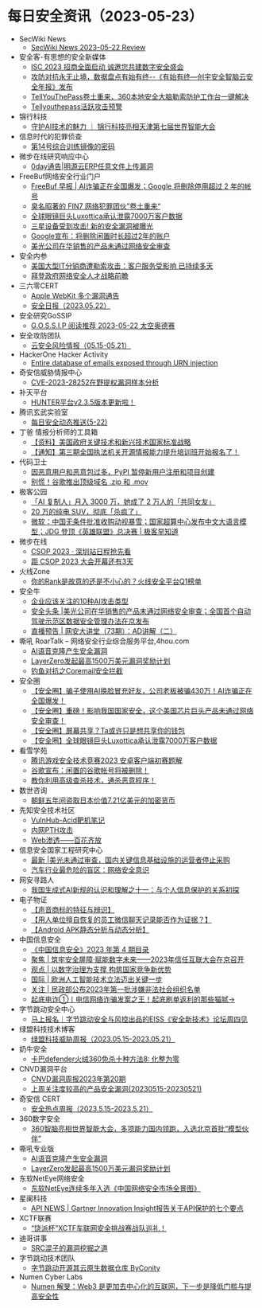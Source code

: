 # 每日安全资讯（2023-05-23）

- SecWiki News
  - [SecWiki News 2023-05-22 Review](http://www.sec-wiki.com/?2023-05-22)
- 安全客-有思想的安全新媒体
  - [ISC 2023 招商全面启动 诚邀您共建数字安全盛会](https://www.anquanke.com/post/id/288837)
  - [攻防对抗永无止境，数据盘点有始有终--《有始有终—创宇安全智脑云安全年报》发布](https://www.anquanke.com/post/id/288771)
  - [TellYouThePass卷土重来，360本地安全大脑勒索防护工作台一键解决](https://www.anquanke.com/post/id/288825)
  - [Tellyouthepass活跃攻击预警](https://www.anquanke.com/post/id/288811)
- 锦行科技
  - [守护AI技术的魅力 ｜ 锦行科技亮相天津第七届世界智能大会](https://mp.weixin.qq.com/s?__biz=MzIxNTQxMjQyNg==&mid=2247491523&idx=1&sn=e1267d7fa54bbe1fcd5e56092b456098&chksm=9799e466a0ee6d7044141ec2fe7e50cc40d32765c18110cd3fbd0033633f2cb58fd03ecfb5cc&scene=58&subscene=0#rd)
- 信息时代的犯罪侦查
  - [第14号综合训练镜像的密码](https://mp.weixin.qq.com/s?__biz=MzAxNTA4NDAwOQ==&mid=2650736828&idx=1&sn=9313b7f2a1b622d58f5692b73f6434e8&chksm=8382d83ab4f5512c8ed9c6355e9380c559d3c19486ec9e0696b26e1904ac63dfc7a6f0a4d35c&scene=58&subscene=0#rd)
- 微步在线研究响应中心
  - [0day通告|明源云ERP任意文件上传漏洞](https://mp.weixin.qq.com/s?__biz=Mzg5MTc3ODY4Mw==&mid=2247501819&idx=1&sn=662927ff6ae35c7bbf2b2d88d0602a0d&chksm=cfcaa4eff8bd2df9a438d1374643a5a832ece365aa10a0e942f74a2e8aaed29f5a75a723547b&scene=58&subscene=0#rd)
- FreeBuf网络安全行业门户
  - [FreeBuf 早报 | AI诈骗正在全国爆发；Google 将删除停用超过 2 年的帐号](https://www.freebuf.com/news/367235.html)
  - [臭名昭著的 FIN7 网络犯罪团伙”卷土重来“](https://www.freebuf.com/news/367177.html)
  - [全球眼镜巨头Luxottica承认泄露7000万客户数据](https://www.freebuf.com/news/367169.html)
  - [三星设备受到攻击! 新的安全漏洞被曝光](https://www.freebuf.com/news/367168.html)
  - [Google宣布：将删除闲置时长超过2年的账户](https://www.freebuf.com/news/367167.html)
  - [美光公司在华销售的产品未通过网络安全审查](https://www.freebuf.com/news/367157.html)
- 安全内参
  - [美国大型IT分销商遭勒索攻击：客户服务受影响 已持续多天](https://mp.weixin.qq.com/s?__biz=MzI4NDY2MDMwMw==&mid=2247508677&idx=1&sn=e9c50a052d8a432dec49b3811051675b&chksm=ebfae5e5dc8d6cf338eaf9d02c70b225429f811a647f27cdc95a59a3652b54f197f3b7081e09&scene=58&subscene=0#rd)
  - [拜登政府网络安全人才战略前瞻](https://mp.weixin.qq.com/s?__biz=MzI4NDY2MDMwMw==&mid=2247508677&idx=2&sn=3ee033ac77a8ccbbbf6fdd8b5b2123f4&chksm=ebfae5e5dc8d6cf3272f24b23215de4ff599aaac45cae4e5979c77c1999db26ca97857555b30&scene=58&subscene=0#rd)
- 三六零CERT
  - [Apple WebKit 多个漏洞通告](https://mp.weixin.qq.com/s?__biz=MzU5MjEzOTM3NA==&mid=2247492164&idx=1&sn=1514f16983921e7bd0731f9b78655914&chksm=fe26e745c9516e53f7d97caaa6c436ab78150b508206a15cfaa095601f382a6fe4dc4003af04&scene=58&subscene=0#rd)
  - [安全日报（2023.05.22）](https://mp.weixin.qq.com/s?__biz=MzU5MjEzOTM3NA==&mid=2247492164&idx=2&sn=67fffee44eea6f23f0e6017a8f213d9e&chksm=fe26e745c9516e533aa991063b65b874476bf6f5ee2f218a5d96b703328c4730b9ec1fdf0c8a&scene=58&subscene=0#rd)
- 安全研究GoSSIP
  - [G.O.S.S.I.P 阅读推荐 2023-05-22 太空奥德赛](https://mp.weixin.qq.com/s?__biz=Mzg5ODUxMzg0Ng==&mid=2247495280&idx=1&sn=aa0af3171c4b22d1c94a4b6676628ee0&chksm=c063c0a9f71449bfaec6d428d265e15905c923377f809e37d8c0007ae1bddc4aeef593904531&scene=58&subscene=0#rd)
- 安全攻防团队
  - [​云安全风险情报（05.15-05.21）](https://mp.weixin.qq.com/s?__biz=MzkzNTI4NjU1Mw==&mid=2247484202&idx=1&sn=f8618775a19e3ec025a95f2a5033f01d&chksm=c2b1015cf5c6884ab2e3366909ff31c04bd7256ac0c2b4bba68c7cc9d9d9a5a9303f3fc5cacd&scene=58&subscene=0#rd)
- HackerOne Hacker Activity
  - [Entire database of emails exposed through URN injection](https://hackerone.com/reports/1806939)
- 奇安信威胁情报中心
  - [CVE-2023-28252在野提权漏洞样本分析](https://mp.weixin.qq.com/s?__biz=MzI2MDc2MDA4OA==&mid=2247506484&idx=1&sn=ce0525563b459be8e785fe4b7d5215f0&chksm=ea662d43dd11a4551d89c74cc3f5e1fea4f30622bd1de7df95a129473875def53c2c7dbf34e0&scene=58&subscene=0#rd)
- 补天平台
  - [HUNTER平台v2.3.5版本更新啦！](https://mp.weixin.qq.com/s?__biz=MzI2NzY5MDI3NQ==&mid=2247496975&idx=1&sn=91b102cd0f6cf1fb1c4bf768010d1d5e&chksm=eaf9bd43dd8e34555f32c092edf5af6a34d19cba7afa99a82c4511e1aa776bade09077d1c2d3&scene=58&subscene=0#rd)
- 腾讯玄武实验室
  - [每日安全动态推送(5-22)](https://mp.weixin.qq.com/s?__biz=MzA5NDYyNDI0MA==&mid=2651958982&idx=1&sn=3a0192157b0caa4e25be60cc006ab3b6&chksm=8baece59bcd9474f73a2fa0c7da787d088b8fcad34184957ae7b74c213e40ac4f63bab69eae2&scene=58&subscene=0#rd)
- 丁爸 情报分析师的工具箱
  - [【资料】美国政府关键技术和新兴技术国家标准战略](https://mp.weixin.qq.com/s?__biz=MzI2MTE0NTE3Mw==&mid=2651136481&idx=1&sn=bcea69033a872cac11d0d852f2d75132&chksm=f1af56dbc6d8dfcd8988f146b0373455889dc74f7dc25c45af2059778b83195144abc6efcf7e&scene=58&subscene=0#rd)
  - [【通知】第三期全国执法机关开源情报能力提升培训班开始报名了！](https://mp.weixin.qq.com/s?__biz=MzI2MTE0NTE3Mw==&mid=2651136481&idx=2&sn=2a0633e1796c4708052454f70890a6c0&chksm=f1af56dbc6d8dfcdf31a45aa573ec3ddd116fe407e05a2ba21622eefc42295ed9f3481ef695d&scene=58&subscene=0#rd)
- 代码卫士
  - [因恶意用户和恶意包过多，PyPI 暂停新用户注册和项目创建](https://mp.weixin.qq.com/s?__biz=MzI2NTg4OTc5Nw==&mid=2247516545&idx=1&sn=1e8de3c26dafa30419a79172242245e6&chksm=ea94b0ebdde339fdfdcdea8ef5acd0b1f9d54a6db7632e20743cc4609297c0e761018eb3d329&scene=58&subscene=0#rd)
  - [别慌！谷歌推出顶级域名 .zip 和 .mov](https://mp.weixin.qq.com/s?__biz=MzI2NTg4OTc5Nw==&mid=2247516545&idx=2&sn=027866140a8270ccf02c68bba02524df&chksm=ea94b0ebdde339fd94a432a91b6d0ce08b043432ef020df771a1aac76904e15151c230c7808f&scene=58&subscene=0#rd)
- 极客公园
  - [「AI 复制人」月入 3000 万，她成了 2  万人的「共同女友」](https://mp.weixin.qq.com/s?__biz=MTMwNDMwODQ0MQ==&mid=2652992968&idx=1&sn=e14b97bde5e8e1f7b6b953394a1d9498&chksm=7e54087e49238168434d4896053229d01a8bc0936c826d73d647bd6c0c638abef13bd869b30a&scene=58&subscene=0#rd)
  - [20 万的纯电 SUV，彻底「杀疯了」](https://mp.weixin.qq.com/s?__biz=MTMwNDMwODQ0MQ==&mid=2652992956&idx=1&sn=dfdd692e0cf0976d62224e5d7c28a360&chksm=7e54080a4923811c425c195584d1d9d00a3a61d4d909b7ea7564ba1deb338a9aed96943a61da&scene=58&subscene=0#rd)
  - [微软：中国无条件批准收购动视暴雪；国家超算中心发布中文大语言模型；JDG 登顶《英雄联盟》总决赛 | 极客早知道](https://mp.weixin.qq.com/s?__biz=MTMwNDMwODQ0MQ==&mid=2652992938&idx=1&sn=17f7eb435884da27cda19229e69ac01a&chksm=7e54081c4923810af753b174b929c77a939155f4325c33a83fa16f515f20f2c54d25b339d67a&scene=58&subscene=0#rd)
- 微步在线
  - [CSOP 2023 · 深圳站日程抢先看](https://mp.weixin.qq.com/s?__biz=MzI5NjA0NjI5MQ==&mid=2650177195&idx=1&sn=a005e47f152ae03df2f1869c3bbd994e&chksm=f4488517c33f0c01e9457879f95808a650da17bc65c1f9c0b826d85e77d373937af8937c3570&scene=58&subscene=0#rd)
  - [距 CSOP 2023 大会开幕还有3天](https://mp.weixin.qq.com/s?__biz=MzI5NjA0NjI5MQ==&mid=2650177195&idx=2&sn=8ef870ec41d4c9baaa838c1e49c485f0&chksm=f4488517c33f0c01be143e21a8123f8bbadcd05fcacf7de3e0a6d401d86a11e75b4c9da988cc&scene=58&subscene=0#rd)
- 火线Zone
  - [你的Rank是故意的还是不小心的？火线安全平台Q1榜单](https://mp.weixin.qq.com/s?__biz=MzI2NDQ5NTQzOQ==&mid=2247498221&idx=1&sn=90dc9d093d3226734be010483720232a&chksm=eaa971cddddef8db1c1f07a540c1f0102b66d932cfa962ea98bd1e693f8a88f72710cd9787a0&scene=58&subscene=0#rd)
- 安全牛
  - [企业应该关注的10种AI攻击类型](https://mp.weixin.qq.com/s?__biz=MjM5Njc3NjM4MA==&mid=2651124023&idx=1&sn=f3569dff9c6a8c06b64c4185f19b91ac&chksm=bd1441e48a63c8f276930dbc7f516ccea559d4d46d020357ddf8f95ae622761631c87a8c8eac&scene=58&subscene=0#rd)
  - [安全头条 |美光公司在华销售的产品未通过网络安全审查；全国首个自动驾驶示范区数据安全管理办法在京发布](https://mp.weixin.qq.com/s?__biz=MjM5Njc3NjM4MA==&mid=2651124023&idx=2&sn=91dab0b9a7a80b73058fe1364a0c2b84&chksm=bd1441e48a63c8f23fbf58021698880cfd6daa3d9d8863721a06a80da86a73901f22674df216&scene=58&subscene=0#rd)
  - [直播预告 | 网安大讲堂（73期）：AD讲解（二）](https://mp.weixin.qq.com/s?__biz=MjM5Njc3NjM4MA==&mid=2651124023&idx=3&sn=7c92d82be698d8352e7aea9e80ffba2e&chksm=bd1441e48a63c8f2f898691ceb01c50480cfafbc699e4a1329c135901ac608d4976d6321e10c&scene=58&subscene=0#rd)
- 嘶吼 RoarTalk – 网络安全行业综合服务平台,4hou.com
  - [AI语音克隆产生安全漏洞](https://www.4hou.com/posts/gDnZ)
  - [LayerZero发起最高1500万美元漏洞奖励计划](https://www.4hou.com/posts/5w7q)
  - [钓鱼对抗之Coremail安全拦截](https://www.4hou.com/posts/YY7O)
- 安全圈
  - [【安全圈】骗子使用AI换脸冒充好友，公司老板被骗430万！AI诈骗正在全国爆发！](https://mp.weixin.qq.com/s?__biz=MzIzMzE4NDU1OQ==&mid=2652035006&idx=1&sn=8cf0f5228795829191da1f21aab67bbb&chksm=f36ffbfec41872e83d124bf52d2bf5415e05f3da7a487445a01adf55cc26fbeca36131dfaa5a&scene=58&subscene=0#rd)
  - [【安全圈】重磅！影响我国国家安全，这个美国芯片巨头产品未通过网络安全审查！](https://mp.weixin.qq.com/s?__biz=MzIzMzE4NDU1OQ==&mid=2652035006&idx=2&sn=958804319e09b8e98f1923dd201a4f3b&chksm=f36ffbfec41872e849a28eee512880a00b468ef6d4c3d72b8ab79c7fddfe80ab4d1b3875a69d&scene=58&subscene=0#rd)
  - [【安全圈】屏幕共享？Ta或许只是想共享你的钱包](https://mp.weixin.qq.com/s?__biz=MzIzMzE4NDU1OQ==&mid=2652035006&idx=3&sn=d9e191e9cfe77a9bd000f79592ec7ca6&chksm=f36ffbfec41872e87d67c822d28123c7ea30f7b273ca2b763e682cf8f2d379ec7fa4980f7c78&scene=58&subscene=0#rd)
  - [【安全圈】全球眼镜巨头Luxottica承认泄露7000万客户数据](https://mp.weixin.qq.com/s?__biz=MzIzMzE4NDU1OQ==&mid=2652035006&idx=4&sn=a4917f167806d4bb62299f13b1198410&chksm=f36ffbfec41872e8379acc151d8695df2a14455cb21993fd4744dc2a37a819a7bbc9a495fdec&scene=58&subscene=0#rd)
- 看雪学苑
  - [腾讯游戏安全技术竞赛2023 安卓客户端初赛题解](https://mp.weixin.qq.com/s?__biz=MjM5NTc2MDYxMw==&mid=2458504876&idx=1&sn=79186262645adba911c406c90f6cd513&chksm=b18efe2686f97730d791862262fb5b1ce673ab94647ab75456ce25a1265ebd4a2d0f40a5b2fc&scene=58&subscene=0#rd)
  - [谷歌宣布：闲置的谷歌帐号将被删除！](https://mp.weixin.qq.com/s?__biz=MjM5NTc2MDYxMw==&mid=2458504876&idx=2&sn=e624b098f456424aec63555c7a12cc95&chksm=b18efe2686f977303288f69181014a107aa9733406c4981203698df6d674decdd6d38c7b79b3&scene=58&subscene=0#rd)
  - [教你利用高级查杀技术，通杀恶意程序！](https://mp.weixin.qq.com/s?__biz=MjM5NTc2MDYxMw==&mid=2458504876&idx=3&sn=ee64f61f17c474257b120589464f095e&chksm=b18efe2686f97730c31e8fabab368598aca9c253ced0de553a6437832bde793677947535cca7&scene=58&subscene=0#rd)
- 数世咨询
  - [朝鲜五年间盗取日本价值7.21亿美元的加密货币](https://mp.weixin.qq.com/s?__biz=MzkxNzA3MTgyNg==&mid=2247498164&idx=1&sn=23acf12d5264aded6d45548d5324297b&chksm=c1448b09f633021faaab09c54bf5b9380a926adba2d954dbf58511ff26da9b6aab6c7d05427c&scene=58&subscene=0#rd)
- 先知安全技术社区
  - [VulnHub-Acid靶机笔记](https://xz.aliyun.com/t/12551)
  - [内网PTH攻击](https://xz.aliyun.com/t/12550)
  - [Web渗透——百花齐放](https://xz.aliyun.com/t/12549)
- 信息安全国家工程研究中心
  - [最新 |美光未通过审查，国内关键信息基础设施的运营者停止采购](https://mp.weixin.qq.com/s?__biz=MzU5OTQ0NzY3Ng==&mid=2247493847&idx=1&sn=8c0e7e3e3d917faf25fb0fd67f320086&chksm=feb669c4c9c1e0d29fb4cef5956b817d9caf4dfa573455fb2093b013f0786f28e837a3370965&scene=58&subscene=0#rd)
  - [汽车行业最危险的盲区：网络安全意识](https://mp.weixin.qq.com/s?__biz=MzU5OTQ0NzY3Ng==&mid=2247493847&idx=2&sn=c85e26850aee5086f27fbb384201d8eb&chksm=feb669c4c9c1e0d2968ae83945841b943d2e5945312972974083a6024f1bc9aa4ef35071a40b&scene=58&subscene=0#rd)
- 网安寻路人
  - [我国生成式AI新规的认识和理解之十一：与个人信息保护的关系初探](https://mp.weixin.qq.com/s?__biz=MzIxODM0NDU4MQ==&mid=2247499900&idx=1&sn=bc038c02d23de8ac338f081c072c75df&chksm=97e97d96a09ef480ef7cb7e8a1636b387762dbbd8ce52030dcddd5eef70374b4b7216ccd2bf0&scene=58&subscene=0#rd)
- 电子物证
  - [【声音商标的特征与辨识】](https://mp.weixin.qq.com/s?__biz=MzAwNDcwMDgzMA==&mid=2651045569&idx=1&sn=bb5c108f75688c9861ffbad4c4e39995&chksm=80d0f130b7a7782695e09dbadadacd4c96cb2063c4be02435afa34dc00b11fbe8db5c1b4d662&scene=58&subscene=0#rd)
  - [【用人单位擅自恢复的员工微信聊天记录能否作为证据？】](https://mp.weixin.qq.com/s?__biz=MzAwNDcwMDgzMA==&mid=2651045569&idx=2&sn=5b3da309c3281fd5f9d64961f9f220ff&chksm=80d0f130b7a77826c2834107e402c13b19a25382bc88ee4a02c711943aaf8d6b41b14eb8a2d3&scene=58&subscene=0#rd)
  - [【Android APK静态分析与动态分析】](https://mp.weixin.qq.com/s?__biz=MzAwNDcwMDgzMA==&mid=2651045569&idx=3&sn=071ef1d8002c612127c79284c63ccbfb&chksm=80d0f130b7a7782684c2da149b6ba7d31250886904774296490891636a318e7f3f5e6e4b9686&scene=58&subscene=0#rd)
- 中国信息安全
  - [《中国信息安全》2023 年第 4 期目录](https://mp.weixin.qq.com/s?__biz=MzA5MzE5MDAzOA==&mid=2664184399&idx=1&sn=ad8d0a30f09667f24bd547499d4299e3&chksm=8b5938b6bc2eb1a094ae07367b9f4402e03c506f5501ad28463847efacea69093b95d5ef4262&scene=58&subscene=0#rd)
  - [聚焦 | 筑牢安全屏障·赋能数字未来——2023年信任互联大会在京召开](https://mp.weixin.qq.com/s?__biz=MzA5MzE5MDAzOA==&mid=2664184399&idx=2&sn=521db1d038c7c82f2bf0a0622aa18e97&chksm=8b5938b6bc2eb1a06ecba075cc35b7a483ae3fe02ed6f24026fe5611d74d479f69a64e6b6bac&scene=58&subscene=0#rd)
  - [观点 | 以数字治理为支撑 构筑国家竞争新优势](https://mp.weixin.qq.com/s?__biz=MzA5MzE5MDAzOA==&mid=2664184399&idx=3&sn=1daa7df6133e8da674942aa3bcb2a8f9&chksm=8b5938b6bc2eb1a074b44cb23db67286b07f6bcf11185ef60e143c2223dd138b3f00840839b7&scene=58&subscene=0#rd)
  - [国际 | 欧洲人工智能技术立法迈出关键一步](https://mp.weixin.qq.com/s?__biz=MzA5MzE5MDAzOA==&mid=2664184399&idx=4&sn=62026acf0ebef26676be96bf984cad17&chksm=8b5938b6bc2eb1a048fd9c78adb6707e0bf65353a280fa2c4abba0462ee6eb34cadb3090cb04&scene=58&subscene=0#rd)
  - [关注 | 民政部公布2023年第一批涉嫌非法社会组织名单](https://mp.weixin.qq.com/s?__biz=MzA5MzE5MDAzOA==&mid=2664184399&idx=5&sn=e7b719133808be8cb379a108a3862b6c&chksm=8b5938b6bc2eb1a0a43785235bd8d11b459ae88dc50335266f13acec6699c06193d6dfddf53b&scene=58&subscene=0#rd)
  - [起底电诈①丨电信网络诈骗发案之王！起底刷单返利的那些猫腻→](https://mp.weixin.qq.com/s?__biz=MzA5MzE5MDAzOA==&mid=2664184399&idx=6&sn=d36ca2527b09f251666c08f18f5a07d4&chksm=8b5938b6bc2eb1a0ace3f14001348f1dbff68f0dc531f2630b64b5dca6ee43e5175c275fc7da&scene=58&subscene=0#rd)
- 字节跳动安全中心
  - [马上报名｜字节跳动安全与风控出品的EISS《安全新技术》论坛周四见](https://mp.weixin.qq.com/s?__biz=MzUzMzcyMDYzMw==&mid=2247490712&idx=1&sn=c0ac0de8a9ad1513dc0703b42e046a19&chksm=fa9ee7cecde96ed84af39876a721edcabe27ed8886da19ab946a44c8deb3ac627dafe08a7645&scene=58&subscene=0#rd)
- 绿盟科技技术博客
  - [绿盟科技威胁周报（2023.05.15-2023.05.21）](http://blog.nsfocus.net/weeklyreport202321/)
- 奶牛安全
  - [卡巴defender火绒360免杀十种方法8: 化整为零](https://mp.weixin.qq.com/s?__biz=MzU4NjY0NTExNA==&mid=2247489466&idx=1&sn=fe729324d7652f23abe59c8bb2d703d9&chksm=fdf97cafca8ef5b9b4344d835d8d827fe21665e95b070c2548e89cae3019363111a728a60881&scene=58&subscene=0#rd)
- CNVD漏洞平台
  - [CNVD漏洞周报2023年第20期](https://mp.weixin.qq.com/s?__biz=MzU3ODM2NTg2Mg==&mid=2247493376&idx=1&sn=a5156aeeda3ef3cdf3827ada78660066&chksm=fd74d7c9ca035edf9f6b071516675cd5aa4aa0569b9fb5d7cde1e8c197c0a261516098d04edb&scene=58&subscene=0#rd)
  - [上周关注度较高的产品安全漏洞(20230515-20230521)](https://mp.weixin.qq.com/s?__biz=MzU3ODM2NTg2Mg==&mid=2247493376&idx=2&sn=0cbdb37cbbba127b677fd9a6da003fc3&chksm=fd74d7c9ca035edf57f9fd47294eb2480e42c8f6a9f5071a96202fe67332687e4d0e95a9207f&scene=58&subscene=0#rd)
- 奇安信 CERT
  - [安全热点周报（2023.5.15-2023.5.21）](https://mp.weixin.qq.com/s?__biz=MzU5NDgxODU1MQ==&mid=2247498644&idx=1&sn=be8faf573f679d9fa019ed857fc0f730&chksm=fe79df0cc90e561aded7bdfef0471b54c9e9baffb31c225a6c6f9881900e917a4270dd189fc5&scene=58&subscene=0#rd)
- 360数字安全
  - [360智脑亮相世界智能大会，多项能力国内领跑，入选北京首批“模型伙伴”](https://mp.weixin.qq.com/s?__biz=MzA4MTg0MDQ4Nw==&mid=2247560529&idx=1&sn=18a0a1a34d6681ff196ce7e31490ed2b&chksm=9f8d7d59a8faf44f2f6081f9a7cc469309efc137baf4a8220fbcfaeac9598f782c3ed7a0f393&scene=58&subscene=0#rd)
- 嘶吼专业版
  - [AI语音克隆产生安全漏洞](https://mp.weixin.qq.com/s?__biz=MzI0MDY1MDU4MQ==&mid=2247561564&idx=1&sn=0d56ec2104c35ec586ed3f3fdc6f3954&chksm=e9142166de63a870d3ea6d1f3ad37e633813f7ec21ea1ba6f0362b6fdf1f7a7bf61e0aa515a2&scene=58&subscene=0#rd)
  - [LayerZero发起最高1500万美元漏洞奖励计划](https://mp.weixin.qq.com/s?__biz=MzI0MDY1MDU4MQ==&mid=2247561564&idx=2&sn=fccdbe7cbd01b4f8ceee0d447192ddeb&chksm=e9142166de63a8706a4433887a69c1261a14728aff5f32d88bd253165cb9fc781e01e3574c47&scene=58&subscene=0#rd)
- 东软NetEye网络安全
  - [东软NetEye连续多年入选《中国网络安全市场全景图》](https://mp.weixin.qq.com/s?__biz=MjM5NTAyODkxNw==&mid=2649212691&idx=1&sn=21f9aafc0423df9f672fb5bea658cfd2&chksm=beedadc9899a24dfe4f778715fa859af7c5bd1735359414b915ea3c5490a485b4dd4a8d20df6&scene=58&subscene=0#rd)
- 星阑科技
  - [API NEWS | Gartner Innovation Insight报告关于API保护的七个要点](https://mp.weixin.qq.com/s?__biz=Mzg5NjEyMjA5OQ==&mid=2247497717&idx=1&sn=1f396c6326b3143ffc805702089ab6e5&chksm=c0075a69f770d37f5ae031c96e8cfa075195c57b5dae9ac9b3f5e1aa516781d7507654eeb3ce&scene=58&subscene=0#rd)
- XCTF联赛
  - [“饶派杯”XCTF车联网安全挑战赛战队巡礼！](https://mp.weixin.qq.com/s?__biz=MjM5NDU3MjExNw==&mid=2247512960&idx=1&sn=1e218b3351e5a78454a02417ee46d1e7&chksm=a68741ba91f0c8ac7af36e9070dc07faf013dd248ec9d3dba7b224864e1339ef7ee29f4185e9&scene=58&subscene=0#rd)
- 迪哥讲事
  - [SRC混子的漏洞挖掘之道](https://mp.weixin.qq.com/s?__biz=MzIzMTIzNTM0MA==&mid=2247489417&idx=1&sn=a6e8f34e1fdb9d2528fd0cc640ad7cb3&chksm=e8a61deadfd194fc9418d29552b898b4af1ce76a341e69d628c11c181b95cd88de3b1d351c9e&scene=58&subscene=0#rd)
- 字节跳动技术团队
  - [字节跳动开源其云原生数据仓库 ByConity](https://mp.weixin.qq.com/s?__biz=MzI1MzYzMjE0MQ==&mid=2247502758&idx=1&sn=32ad196a30e8c90efb7d10a93ec908bc&chksm=e9d30044dea4895201979c6138fe8f8d13b0ecb9f86ccf7949916bae0b40af40d311d2d41d6f&scene=58&subscene=0#rd)
- Numen Cyber Labs
  - [Numen 解旻：Web3 是更加去中心化的互联网，下一步是降低门槛与提高安全性](https://mp.weixin.qq.com/s?__biz=Mzg4MDcxNTc2NA==&mid=2247485392&idx=1&sn=f2484840a2af5fc4de5025f22563b5c3&chksm=cf71b54bf8063c5d6d6071e3cadb70e0be8e916c975a75c39983e6509e1cbed85b5f9ce6cbb5&scene=58&subscene=0#rd)
